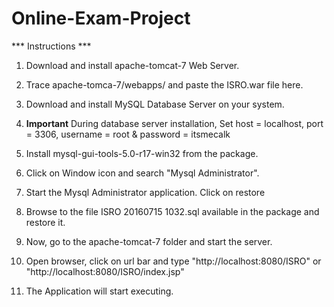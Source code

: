 # Online-Exam-Project

*** Instructions ***

1. Download and install apache-tomcat-7 Web Server.

2. Trace apache-tomca-7/webapps/ and paste the ISRO.war file here.

3. Download and install MySQL Database Server on your system. 

4. **Important** During database server installation, Set host = localhost, port = 3306,  username = root & password = itsmecalk 

4. Install mysql-gui-tools-5.0-r17-win32 from the package.

5. Click on Window icon and search "Mysql Administrator".

6. Start the Mysql Administrator application. Click on restore

7. Browse to the file ISRO 20160715 1032.sql available in the package and restore it.

8. Now, go to the apache-tomcat-7 folder and start the server.

9. Open browser, click on url bar and type "http://localhost:8080/ISRO" or "http://localhost:8080/ISRO/index.jsp"

10. The Application will start executing.
	
